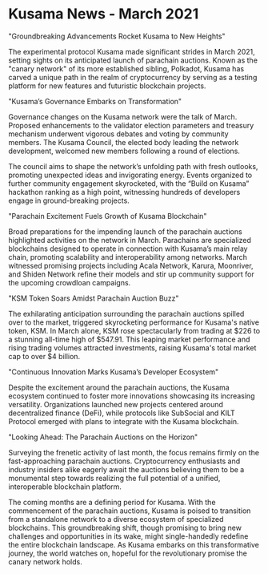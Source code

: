 # Kusama News - March 2021

"Groundbreaking Advancements Rocket Kusama to New Heights"

The experimental protocol Kusama made significant strides in March 2021, setting sights on its anticipated launch of parachain auctions. Known as the "canary network" of its more established sibling, Polkadot, Kusama has carved a unique path in the realm of cryptocurrency by serving as a testing platform for new features and futuristic blockchain projects.

"Kusama’s Governance Embarks on Transformation"

Governance changes on the Kusama network were the talk of March. Proposed enhancements to the validator election parameters and treasury mechanism underwent vigorous debates and voting by community members. The Kusama Council, the elected body leading the network development, welcomed new members following a round of elections.

The council aims to shape the network’s unfolding path with fresh outlooks, promoting unexpected ideas and invigorating energy. Events organized to further community engagement skyrocketed, with the “Build on Kusama” hackathon ranking as a high point, witnessing hundreds of developers engage in ground-breaking projects.

"Parachain Excitement Fuels Growth of Kusama Blockchain"

Broad preparations for the impending launch of the parachain auctions highlighted activities on the network in March. Parachains are specialized blockchains designed to operate in connection with Kusama’s main relay chain, promoting scalability and interoperability among networks. March witnessed promising projects including Acala Network, Karura, Moonriver, and Shiden Network refine their models and stir up community support for the upcoming crowdloan campaigns.

"KSM Token Soars Amidst Parachain Auction Buzz"

The exhilarating anticipation surrounding the parachain auctions spilled over to the market, triggered skyrocketing performance for Kusama's native token, KSM. In March alone, KSM rose spectacularly from trading at $226 to a stunning all-time high of $547.91. This leaping market performance and rising trading volumes attracted investments, raising Kusama's total market cap to over $4 billion.

"Continuous Innovation Marks Kusama’s Developer Ecosystem"

Despite the excitement around the parachain auctions, the Kusama ecosystem continued to foster more innovations showcasing its increasing versatility. Organizations launched new projects centered around decentralized finance (DeFi), while protocols like SubSocial and KILT Protocol emerged with plans to integrate with the Kusama blockchain. 

"Looking Ahead: The Parachain Auctions on the Horizon"

Surveying the frenetic activity of last month, the focus remains firmly on the fast-approaching parachain auctions. Cryptocurrency enthusiasts and industry insiders alike eagerly await the auctions believing them to be a monumental step towards realizing the full potential of a unified, interoperable blockchain platform.

The coming months are a defining period for Kusama. With the commencement of the parachain auctions, Kusama is poised to transition from a standalone network to a diverse ecosystem of specialized blockchains. This groundbreaking shift, though promising to bring new challenges and opportunities in its wake, might single-handedly redefine the entire blockchain landscape. As Kusama embarks on this transformative journey, the world watches on, hopeful for the revolutionary promise the canary network holds.
